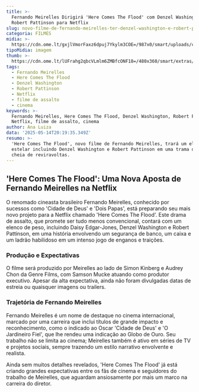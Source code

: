 ```yaml
---
title: >-
  Fernando Meirelles Dirigirá 'Here Comes The Flood' com Denzel Washington e
  Robert Pattinson para Netflix
slug: novo-filme-de-fernando-meirelles-ter-denzel-washington-e-robert-pattinson
categoria: FILMES
midia: >-
  https://cdn.ome.lt/gxjlVmorFaxz6dpuj7Ykylm3COE=/987x0/smart/uploads/conteudo/fotos/01_7v5vnG9.jpg
tipoMidia: imagem
thumb: >-
  https://cdn.ome.lt/lUFrahg2qbcVLmlm6ZMBfcONF18=/480x360/smart/extras/conteudos/Captura_de_tela_2025-05-14_165636.png
tags:
  - Fernando Meirelles
  - Here Comes The Flood
  - Denzel Washington
  - Robert Pattinson
  - Netflix
  - filme de assalto
  - cinema
keywords: >-
  Fernando Meirelles, Here Comes The Flood, Denzel Washington, Robert Pattinson,
  Netflix, filme de assalto, cinema
author: Ana Luiza
data: '2025-05-14T20:19:35.349Z'
resumo: >-
  'Here Comes The Flood', novo filme de Fernando Meirelles, trará um elenco
  estelar incluindo Denzel Washington e Robert Pattinson em uma trama de assalto
  cheia de reviravoltas.
---
```


## 'Here Comes The Flood': Uma Nova Aposta de Fernando Meirelles na Netflix

O renomado cineasta brasileiro Fernando Meirelles, conhecido por sucessos como 'Cidade de Deus' e 'Dois Papas', está preparando seu mais novo projeto para a Netflix chamado 'Here Comes The Flood'. Este drama de assalto, que promete ser tudo menos convencional, contará com um elenco de peso, incluindo Daisy Edgar-Jones, Denzel Washington e Robert Pattinson, em uma história envolvendo um segurança de banco, um caixa e um ladrão habilidoso em um intenso jogo de enganos e traições.

### Produção e Expectativas

O filme será produzido por Meirelles ao lado de Simon Kinberg e Audrey Chon da Genre Films, com Samson Mucke atuando como produtor executivo. Apesar da alta expectativa, ainda não foram divulgadas datas de estreia ou quaisquer imagens ou trailers.

### Trajetória de Fernando Meirelles

Fernando Meirelles é um nome de destaque no cinema internacional, marcado por uma carreira que inclui títulos de grande impacto e reconhecimento, como o indicado ao Oscar 'Cidade de Deus' e 'O Jardineiro Fiel', que lhe rendeu uma indicação ao Globo de Ouro. Seu trabalho não se limita ao cinema; Meirelles também é ativo em séries de TV e projetos sociais, sempre trazendo um estilo narrativo envolvente e realista.

Ainda sem muitos detalhes revelados, 'Here Comes The Flood' já está criando grandes expectativas entre os fãs de cinema e seguidores do trabalho de Meirelles, que aguardam ansiosamente por mais um marco na carreira do diretor.
